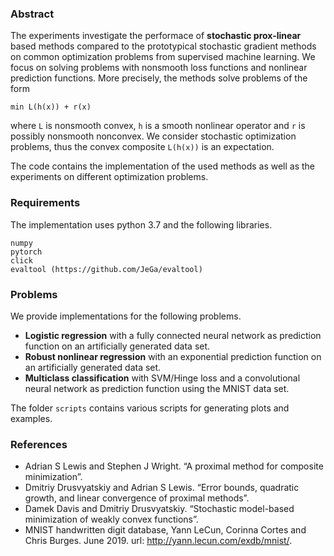 ### Abstract

The experiments investigate the performace of **stochastic prox-linear** based methods compared to the prototypical
stochastic gradient methods on common optimization problems from supervised machine learning. We focus on solving
problems with nonsmooth loss functions and nonlinear prediction functions. More precisely, the methods solve problems
of the form

```
min L(h(x)) + r(x)
```

where ```L``` is nonsmooth convex, ```h``` is a smooth nonlinear operator and ```r``` is possibly nonsmooth nonconvex.
We consider stochastic optimization problems, thus the convex composite ```L(h(x))``` is an expectation.

The code contains the implementation of the used methods as well as the experiments on different optimization problems.

### Requirements

The implementation uses python 3.7 and the following libraries.

```
numpy
pytorch
click
evaltool (https://github.com/JeGa/evaltool)
```

### Problems

We provide implementations for the following problems.

- **Logistic regression** with a fully connected neural network as prediction function on an artificially
    generated data set.
- **Robust nonlinear regression** with an exponential prediction function on an artificially generated data set.
- **Multiclass classification** with SVM/Hinge loss and a convolutional neural network as prediction function using
    the MNIST data set.

The folder ```scripts``` contains various scripts for generating plots and examples.

### References

- Adrian S Lewis and Stephen J Wright. “A proximal method for composite minimization”.
- Dmitriy Drusvyatskiy and Adrian S Lewis. “Error bounds, quadratic growth, and linear convergence of proximal methods”.
- Damek Davis and Dmitriy Drusvyatskiy. “Stochastic model-based minimization of weakly convex functions”.
- MNIST handwritten digit database, Yann LeCun, Corinna Cortes and Chris Burges.
    June 2019. url: http://yann.lecun.com/exdb/mnist/.
